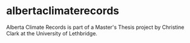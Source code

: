 # albertaclimaterecords

Alberta Climate Records is part of a Master's Thesis project by Christine Clark at the University of Lethbridge. 

